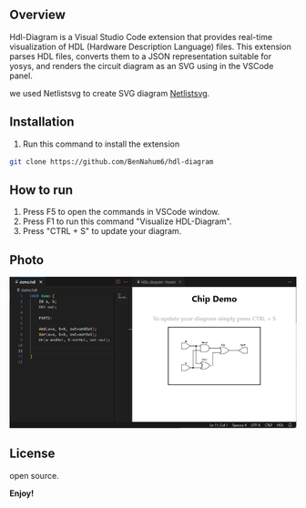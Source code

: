## Overview

Hdl-Diagram is a Visual Studio Code extension that provides real-time visualization of HDL (Hardware Description Language) files. This extension parses HDL files, converts them to a JSON representation suitable for yosys, and renders the circuit diagram as an SVG using in the VSCode panel.

we used Netlistsvg to create SVG diagram [Netlistsvg](https://github.com/nturley/netlistsvg).
## Installation

1. Run this command to install the extension 
```sh
git clone https://github.com/BenNahum6/hdl-diagram
```

## How to run

1. Press F5 to open the commands in VSCode window.
2. Press F1 to run this command "Visualize HDL-Diagram".
3. Press "CTRL + S" to update your diagram.

## Photo
![image](demoImage.png)

## License

open source.

**Enjoy!**
